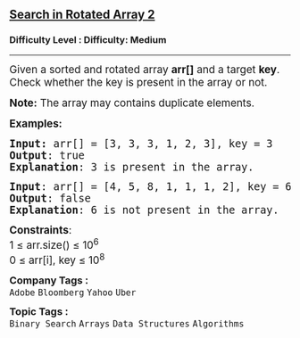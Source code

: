 <h2><a href="https://www.geeksforgeeks.org/problems/search-in-rotated-array-2/1?page=1&company=Uber,Media.net&sortBy=submissions">Search in Rotated Array 2</a></h2><h3>Difficulty Level : Difficulty: Medium</h3><hr><div class="problems_problem_content__Xm_eO"><p><span style="font-size: 14pt;">Given a sorted and rotated array <strong>arr[]</strong> and a target <strong>key</strong>. Check whether the key is present in the array or not.<br></span></p>
<p><span style="font-size: 14pt;"><strong>Note:</strong> The array may contains duplicate elements.</span></p>
<p><span style="font-size: 14pt;"><strong>Examples:</strong></span></p>
<pre><span style="font-size: 14pt;"><strong>Input: </strong>arr[] = [3, 3, 3, 1, 2, 3], key = 3
<strong>Output</strong>: true
<strong>Explanation</strong>: 3 is present in the array.</span></pre>
<pre><span style="font-size: 14pt;"><strong>Input</strong>: arr[] = [4, 5, 8, 1, 1, 1, 2], key = 6<strong>
Output</strong>: false<strong>
Explanation</strong>: 6 is not present in the array.</span></pre>
<p><span style="font-size: 14pt;"><strong>Constraints</strong>:</span><br><span style="font-size: 14pt;">1 ≤ arr.size() ≤ 10<sup>6</sup></span><br><span style="font-size: 14pt;">0 ≤ arr[i], key ≤ 10<sup>8</sup></span></p></div><p><span style=font-size:18px><strong>Company Tags : </strong><br><code>Adobe</code>&nbsp;<code>Bloomberg</code>&nbsp;<code>Yahoo</code>&nbsp;<code>Uber</code>&nbsp;<br><p><span style=font-size:18px><strong>Topic Tags : </strong><br><code>Binary Search</code>&nbsp;<code>Arrays</code>&nbsp;<code>Data Structures</code>&nbsp;<code>Algorithms</code>&nbsp;